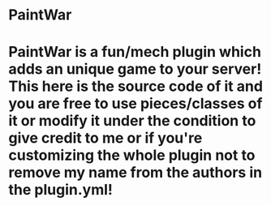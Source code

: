 PaintWar
========

PaintWar is a fun/mech plugin which adds an unique game to your server!
This here is the source code of it and you are free to use pieces/classes of it or modify it 
under the condition to give credit to me or if you're customizing the whole plugin not 
to remove my name from the authors in the plugin.yml!
========
